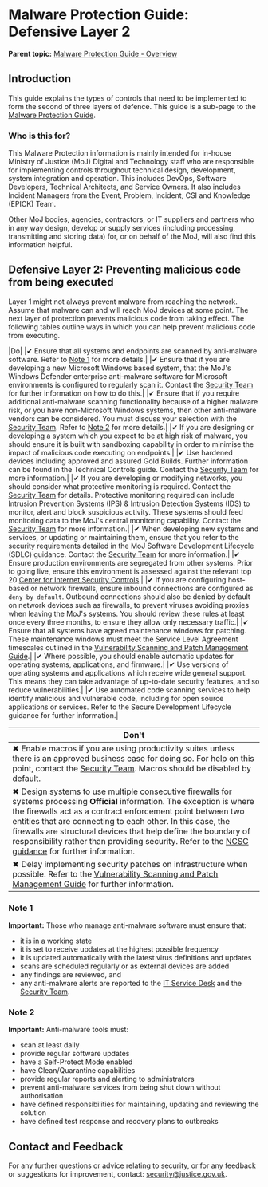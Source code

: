 # Malware Protection Guide: Defensive Layer 2

**Parent topic:** [Malware Protection Guide - Overview](malware-protection-guide-introduction.md)

## Introduction

This guide explains the types of controls that need to be implemented to form the second of three layers of defence. This guide is a sub-page to the [Malware Protection Guide](malware-protection-guide-introduction.md).

### Who is this for?

This Malware Protection information is mainly intended for in-house Ministry of Justice \(MoJ\) Digital and Technology staff who are responsible for implementing controls throughout technical design, development, system integration and operation. This includes DevOps, Software Developers, Technical Architects, and Service Owners. It also includes Incident Managers from the Event, Problem, Incident, CSI and Knowledge \(EPICK\) Team.

Other MoJ bodies, agencies, contractors, or IT suppliers and partners who in any way design, develop or supply services \(including processing, transmitting and storing data\) for, or on behalf of the MoJ, will also find this information helpful.

## Defensive Layer 2: Preventing malicious code from being executed

Layer 1 might not always prevent malware from reaching the network. Assume that malware can and will reach MoJ devices at some point. The next layer of protection prevents malicious code from taking effect. The following tables outline ways in which you can help prevent malicious code from executing.

|Do|
|✔ Ensure that all systems and endpoints are scanned by anti-malware software. Refer to [Note 1](#note-1) for more details.|
|✔ Ensure that if you are developing a new Microsoft Windows based system, that the MoJ's Windows Defender enterprise anti-malware software for Microsoft environments is configured to regularly scan it. Contact the [Security Team](#contact-details) for further information on how to do this.|
|✔ Ensure that if you require additional anti-malware scanning functionality because of a higher malware risk, or you have non-Microsoft Windows systems, then other anti-malware vendors can be considered. You must discuss your selection with the [Security Team](#contact-details). Refer to [Note 2](#note-2) for more details.|
|✔ If you are designing or developing a system which you expect to be at high risk of malware, you should ensure it is built with sandboxing capability in order to minimise the impact of malicious code executing on endpoints.|
|✔ Use hardened devices including approved and assured Gold Builds. Further information can be found in the Technical Controls guide. Contact the [Security Team](#contact-details) for more information.|
|✔ If you are developing or modifying networks, you should consider what protective monitoring is required. Contact the [Security Team](#contact-details) for details. Protective monitoring required can include Intrusion Prevention Systems \(IPS\) &amp; Intrusion Detection Systems \(IDS\) to monitor, alert and block suspicious activity. These systems should feed monitoring data to the MoJ's central monitoring capability. Contact the [Security Team](#contact-details) for more information.|
|✔ When developing new systems and services, or updating or maintaining them, ensure that you refer to the security requirements detailed in the MoJ Software Development Lifecycle \(SDLC\) guidance. Contact the [Security Team](#contact-details) for more information.|
|✔ Ensure production environments are segregated from other systems. Prior to going live, ensure this environment is assessed against the relevant top 20 [Center for Internet Security Controls](https://www.cisecurity.org/cybersecurity-best-practices).|
|✔ If you are configuring host-based or network firewalls, ensure inbound connections are configured as `deny by default`. Outbound connections should also be denied by default on network devices such as firewalls, to prevent viruses avoiding proxies when leaving the MoJ's systems. You should review these rules at least once every three months, to ensure they allow only necessary traffic.|
|✔ Ensure that all systems have agreed maintenance windows for patching. These maintenance windows must meet the Service Level Agreement timescales outlined in the [Vulnerability Scanning and Patch Management Guide](vulnerability-scanning-and-patch-management-guide.md).|
|✔ Where possible, you should enable automatic updates for operating systems, applications, and firmware.|
|✔ Use versions of operating systems and applications which receive wide general support. This means they can take advantage of up-to-date security features, and so reduce vulnerabilities.|
|✔ Use automated code scanning services to help identify malicious and vulnerable code, including for open source applications or services. Refer to the Secure Development Lifecycle guidance for further information.|

|Don't|
|-----|
|✖ Enable macros if you are using productivity suites unless there is an approved business case for doing so. For help on this point, contact the [Security Team](#contact-details). Macros should be disabled by default.|
|✖ Design systems to use multiple consecutive firewalls for systems processing **Official** information. The exception is where the firewalls act as a contract enforcement point between two entities that are connecting to each other. In this case, the firewalls are structural devices that help define the boundary of responsibility rather than providing security. Refer to the [NCSC guidance](https://www.ncsc.gov.uk/whitepaper/security-architecture-anti-patterns#section_5) for further information.|
|✖ Delay implementing security patches on infrastructure when possible. Refer to the [Vulnerability Scanning and Patch Management Guide](vulnerability-scanning-and-patch-management-guide.md) for further information.|

### Note 1

**Important:** Those who manage anti-malware software must ensure that:

-   it is in a working state
-   it is set to receive updates at the highest possible frequency
-   it is updated automatically with the latest virus definitions and updates
-   scans are scheduled regularly or as external devices are added
-   any findings are reviewed, and
-   any anti-malware alerts are reported to the [IT Service Desk](#contact-details) and the [Security Team](#contact-details).

### Note 2

**Important:** Anti-malware tools must:

-   scan at least daily
-   provide regular software updates
-   have a Self-Protect Mode enabled
-   have Clean/Quarantine capabilities
-   provide regular reports and alerting to administrators
-   prevent anti-malware services from being shut down without authorisation
-   have defined responsibilities for maintaining, updating and reviewing the solution
-   have defined test response and recovery plans to outbreaks

## Contact and Feedback

For any further questions or advice relating to security, or for any feedback or suggestions for improvement, contact: [security@justice.gov.uk](mailto:security@justice.gov.uk).

